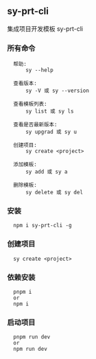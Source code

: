 ## sy-prt-cli

集成项目开发模板 sy-prt-cli


### 所有命令
```
  帮助:
      sy --help

  查看版本:
      sy -V 或 sy --version

  查看模板列表:
      sy list 或 sy ls
  
  查看是否最新版本:
      sy upgrad 或 sy u

  创建项目:
      sy create <project>
  
  添加模板:
      sy add 或 sy a
  
  删除模板:
      sy delete 或 sy del

```


### 安装

```
  npm i sy-prt-cli -g
```

### 创建项目

```
  sy create <project>
```

### 依赖安装

```
  pnpm i
  or
  npm i
```

### 启动项目
```
  pnpm run dev
  or
  npm run dev
```
